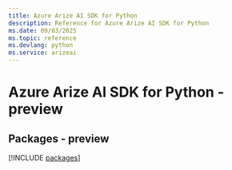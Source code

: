 ```yaml
---
title: Azure Arize AI SDK for Python
description: Reference for Azure Arize AI SDK for Python
ms.date: 09/03/2025
ms.topic: reference
ms.devlang: python
ms.service: arizeai
---
```

# Azure Arize AI SDK for Python - preview
## Packages - preview
[!INCLUDE [packages](arize-ai-index.md)]